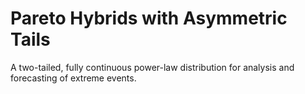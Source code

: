 # **P**areto **H**ybrids with **A**symmetric **T**ails #

A two-tailed, fully continuous power-law distribution for analysis and forecasting of extreme events.
